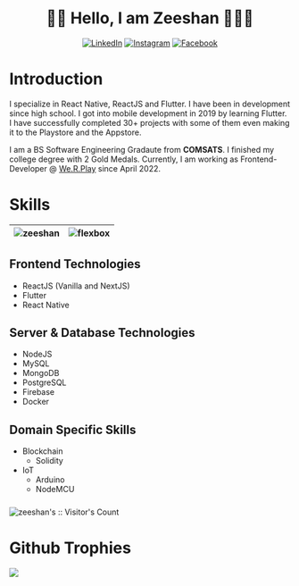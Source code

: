 <h1 align="center">
    👋🏻 Hello, I am Zeeshan 👨🏻‍💻
</h1>
<p align="center">
    <a href="https://www.linkedin.com/in/zeeshan-hamdani/" target="_blank"><img src="https://img.shields.io/badge/LinkedIn-%230077B5.svg?&style=flat-square&logo=linkedin&logoColor=white" alt="LinkedIn"></a>
    <a href="https://www.instagram.com/zeeshan_ali_a320/" target="_blank"><img src="https://img.shields.io/badge/Instagram-%23E4405F.svg?&style=flat-square&logo=instagram&logoColor=white" alt="Instagram"></a>
    <a href="https://www.facebook.com/zeeshana594" target="_blank"><img src="https://img.shields.io/badge/Facebook-%231877F2.svg?&style=flat-square&logo=facebook&logoColor=white" alt="Facebook"></a>
</p>

# Introduction

I specialize in React Native, ReactJS and Flutter. I have been in development since high school. I got into mobile development in 2019 by learning Flutter. I have successfully completed 30+ projects with some of them even making it to the Playstore and the Appstore.
<br />

I am a BS Software Engineering Gradaute from <b>COMSATS</b>. I finished my college degree with 2 Gold Medals. Currently, I am working as Frontend-Developer @
<a href="https://www.werplay.com/">We.R.Play</a>
since April 2022.

# Skills

<div align="center">

| <img src="https://github-readme-streak-stats.herokuapp.com/?user=zees98&theme=tokyonight" alt="zeeshan"/> | <img src="https://github-readme-stats.vercel.app/api/top-langs/?username=flexbox&layout=compact&hide=html&theme=buefy" alt="flexbox" /> |
| --------------------------------------------------------------------------------------------------------------------------------------------------------------------------------------------------------------------------------------------------------- | --------------------------------------------------------------------------------------------------------------------------------------- |

</div>

## Frontend Technologies

- ReactJS (Vanilla and NextJS)
- Flutter
- React Native

## Server & Database Technologies

- NodeJS
- MySQL
- MongoDB
- PostgreSQL
- Firebase
- Docker

##  Domain Specific Skills

- Blockchain
  - Solidity
- IoT
  - Arduino
  - NodeMCU

 <img style="margin-top: 10px" src="https://profile-counter.glitch.me/{zees98}/count.svg" alt="zeeshan's :: Visitor's Count" />
<h1>Github Trophies</h1>
 
 <img src="https://github-profile-trophy.vercel.app/?username=zees98&theme=juicyfresh&no-bg=true" />
